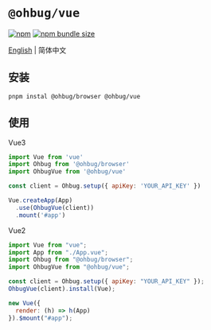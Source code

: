 # `@ohbug/vue`

[![npm](https://img.shields.io/npm/v/@ohbug/vue.svg?style=flat-square)](https://www.npmjs.com/package/@ohbug/vue)
[![npm bundle size](https://img.shields.io/bundlephobia/min/@ohbug/vue?style=flat-square)](https://bundlephobia.com/result?p=@ohbug/vue)

[English](./README.md) | 简体中文

## 安装

```
pnpm instal @ohbug/browser @ohbug/vue
```

## 使用

Vue3

```javascript
import Vue from 'vue'
import Ohbug from '@ohbug/browser'
import OhbugVue from '@ohbug/vue'

const client = Ohbug.setup({ apiKey: 'YOUR_API_KEY' })

Vue.createApp(App)
  .use(OhbugVue(client))
  .mount('#app')
```

Vue2

```javascript
import Vue from "vue";
import App from "./App.vue";
import Ohbug from "@ohbug/browser";
import OhbugVue from "@ohbug/vue";

const client = Ohbug.setup({ apiKey: "YOUR_API_KEY" });
OhbugVue(client).install(Vue);

new Vue({
  render: (h) => h(App)
}).$mount("#app");
```
